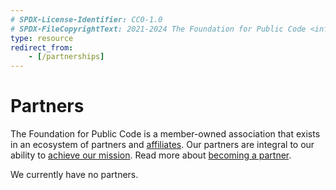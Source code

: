 ```yaml
---
# SPDX-License-Identifier: CC0-1.0
# SPDX-FileCopyrightText: 2021-2024 The Foundation for Public Code <info@publiccode.net>
type: resource
redirect_from:
    - [/partnerships]
---
```


# Partners

The Foundation for Public Code is a member-owned association that exists in an ecosystem of partners and [affiliates](affiliates.md).
Our partners are integral to our ability to [achieve our mission](mission.md).
Read more about [becoming a partner](../activities/creating-partnerships/index.md).

We currently have no partners.
